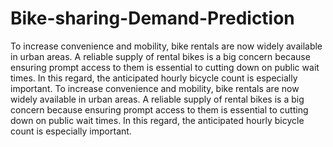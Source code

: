 # Bike-sharing-Demand-Prediction
To increase convenience and mobility, bike rentals are now widely available in urban areas. A reliable supply of rental bikes is a big concern because ensuring prompt access to them is essential to cutting down on public wait times. In this regard, the anticipated hourly bicycle count is especially important. 
To increase convenience and mobility, bike rentals are now widely available in urban areas. A reliable supply of rental bikes is a big concern because ensuring prompt access to them is essential to cutting down on public wait times. In this regard, the anticipated hourly bicycle count is especially important.
